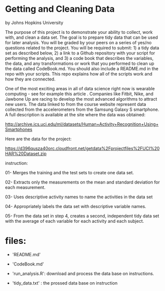 
Getting and Cleaning Data
===============================================================
by Johns Hopkins University

The purpose of this project is to demonstrate your ability to collect, work with, and clean a data set. The goal is to prepare tidy data that can be used for later analysis. You will be graded by your peers on a series of yes/no questions related to the project. You will be required to submit: 1) a tidy data set as described below, 2) a link to a Github repository with your script for performing the analysis, and 3) a code book that describes the variables, the data, and any transformations or work that you performed to clean up the data called CodeBook.md. You should also include a README.md in the repo with your scripts. This repo explains how all of the scripts work and how they are connected.

One of the most exciting areas in all of data science right now is wearable computing - see for example this article . Companies like Fitbit, Nike, and Jawbone Up are racing to develop the most advanced algorithms to attract new users. The data linked to from the course website represent data collected from the accelerometers from the Samsung Galaxy S smartphone. A full description is available at the site where the data was obtained:

http://archive.ics.uci.edu/ml/datasets/Human+Activity+Recognition+Using+Smartphones 

Here are the data for the project:

 https://d396qusza40orc.cloudfront.net/getdata%2Fprojectfiles%2FUCI%20HAR%20Dataset.zip  

instruction:

01- Merges the training and the test sets to create one data set.

02- Extracts only the measurements on the mean and standard deviation for each measurement. 

03- Uses descriptive activity names to name the activities in the data set

04- Appropriately labels the data set with descriptive variable names. 

05- From the data set in step 4, creates a second, independent tidy data set with the average of each variable for each activity and each subject.

files:
=========================================

- 'README.md'

- 'CodeBook.md'

- 'run_analysis.R': download and process the data base on instructions.

- 'tidy_data.txt' : the prossed data base on instruction

